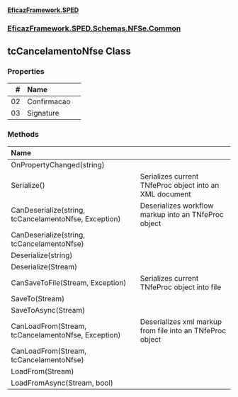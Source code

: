 #### [EficazFramework.SPED](EficazFrameworkSPED.md 'EficazFramework SPED')
### [EficazFramework.SPED.Schemas.NFSe.Common](EficazFramework.SPED.Schemas.NFSe.Common.md 'EficazFramework.SPED.Schemas.NFSe.Common')

## tcCancelamentoNfse Class
### Properties

| # | Name | |
| ---: | :--- | :--- |
| 02 | Confirmacao |  |
| 03 | Signature |  |
### Methods

| Name | |
| :--- | :--- |
| OnPropertyChanged(string) |  |
| Serialize() | Serializes current TNfeProc object into an XML document |
| CanDeserialize(string, tcCancelamentoNfse, Exception) | Deserializes workflow markup into an TNfeProc object |
| CanDeserialize(string, tcCancelamentoNfse) |  |
| Deserialize(string) |  |
| Deserialize(Stream) |  |
| CanSaveToFile(Stream, Exception) | Serializes current TNfeProc object into file |
| SaveTo(Stream) |  |
| SaveToAsync(Stream) |  |
| CanLoadFrom(Stream, tcCancelamentoNfse, Exception) | Deserializes xml markup from file into an TNfeProc object |
| CanLoadFrom(Stream, tcCancelamentoNfse) |  |
| LoadFrom(Stream) |  |
| LoadFromAsync(Stream, bool) |  |
